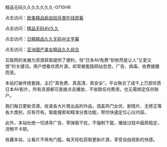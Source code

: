 精品无码久久久久久久久-0710HR

点击访问：<a href="https://heiliaowt0d7p.pages.dev">欧美精品偷自拍另类在线观看</a>

点击访问：<a href="https://heiliaoow5kzm.pages.dev">精品无码AV久久</a>

点击访问：<a href="https://heiliao2dmwwy.pages.dev">日韩精品久久无码中文字幕</a>

点击访问：<a href="https://heiliaoow5kzm.pages.dev">亚洲国产美女精品久久综合</a>



互联网的发展为资源获取提供了便利，但“日本AV免费”却依然是让人“又爱又恨”的关键词。用户想看优质片源，却常被套路网站忽悠，广告、病毒、收费接踵而至。

本站打破传统套路，主打“真免费、真高清、真安全”。平台聚合了成千上万部优质日本AV影片，所有资源都可直接点击播放，不收取任何费用，也无需绑定任何账户。

我们每日更新资源，收录各大片商出品的作品，涵盖热门女优、剧情片、无修正等各大类别，应有尽有。智能搜索和精准分类功能，帮你快速定位心仪内容。

此外，本站杜绝一切诱导广告，零弹窗干扰，不强制下载，播放过程中画质稳定，流畅不卡顿。

收藏本站，让看片不再有门槛，每天轻松获取更新片源，享受自由观影的快感。

<span style="display:none;">[Canonical link]( https://github.com/hvt20250710/riben865 ）</span>
